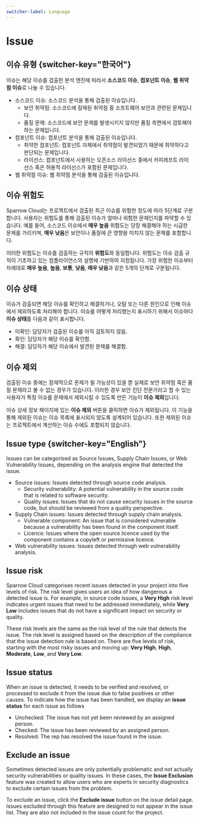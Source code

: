 ```yaml
---
switcher-label: Language
---
```


# Issue


## 이슈 유형 {switcher-key="한국어"}

이슈는 해당 이슈를 검출한 분석 엔진에 따라서 **소스코드 이슈**, **컴포넌트 이슈**, **웹 취약점 이슈**로 나눌 수 있습니다.

- 소스코드 이슈: 소스코드 분석을 통해 검출된 이슈입니다.
  - 보안 취약점: 소스코드에 잠재된 취약점 중 소프트웨어 보안과 관련된 문제입니다.
  - 품질 문제: 소스코드에 보안 문제를 발생시키지 않지만 품질 측면에서 검토해야 하는 문제입니다.
- 컴포넌트 이슈: 컴포넌트 분석을 통해 검출된 이슈입니다.
  - 취약한 컴포넌트: 컴포넌트 자체에서 취약점이 발견되었기 때문에 취약하다고 판단되는 문제입니다.
  - 라이선스: 컴포넌트에서 사용하는 오픈소스 라이선스 중에서 카피레프트 라이선스 혹은 허용적 라이선스가 포함된 문제입니다.
- 웹 취약점 이슈: 웹 취약점 분석을 통해 검출된 이슈입니다.


## 이슈 위험도 

Sparrow Cloud는 프로젝트에서 검출된 최근 이슈를 위험한 정도에 따라 5단계로 구분합니다. 사용자는 위험도를 통해 검출된 이슈가 얼마나 위험한 문제인지를 파악할 수 있습니다. 예를 들어, 소스코드 이슈에서 **매우 높음** 위험도는 당장 해결해야 하는 시급한 문제를 가리키며, **매우 낮음**은 보안이나 품질에 큰 영향을 미치지 않는 문제를 포함합니다.

이러한 위험도는 이슈를 검출하는 규칙의 **위험도**와 동일합니다. 위험도는 이슈 검출 규칙이 기초하고 있는 컴플라이언스의 설명에 기반하여 지정됩니다. 가장 위험한 이슈부터 차례대로 **매우 높음**, **높음**, **보통**, **낮음**, **매우 낮음**과 같은 5개의 단계로 구분됩니다.


## 이슈 상태 

이슈가 검출되면 해당 이슈를 확인하고 해결하거나, 오탐 또는 다른 원인으로 인해 이슈에서 제외하도록 처리해야 합니다. 이슈를 어떻게 처리했는지 표시하기 위해서 이슈마다 **이슈 상태**를 다음과 같이 표시합니다.

- 미확인: 담당자가 검출된 이슈를 아직 검토하지 않음.
- 확인: 담당자가 해당 이슈를 확인함.
- 해결: 담당자가 해당 이슈에서 발견된 문제를 해결함.


## 이슈 제외 

검출된 이슈 중에는 잠재적으로 문제가 될 가능성이 있을 뿐 실제로 보안 취약점 혹은 품질 문제라고 볼 수 없는 경우가 있습니다. 이러한 경우 보안 진단 전문가라고 할 수 있는 사용자가 특정 이슈를 문제에서 제외시킬 수 있도록 만든 기능이 **이슈 제외**입니다.

이슈 상세 정보 페이지에 있는 **이슈 제외** 버튼을 클릭하면 이슈가 제외됩니다. 이 기능을 통해 제외된 이슈는 이슈 목록에 표시되지 않도록 설계되어 있습니다. 또한 제외된 이슈는 프로젝트에서 계산하는 이슈 수에도 포함되지 않습니다.



## Issue type {switcher-key="English"}

Issues can be categorised as Source Issues, Supply Chain Issues, or Web Vulnerability Issues, depending on the analysis engine that detected the issue.

- Source issues: Issues detected through source code analysis.
  - Security vulnerability: A potential vulnerability in the source code that is related to software security.
  - Quality issues: Issues that do not cause security issues in the source code, but should be reviewed from a quality perspective.
- Supply Chain issues: Issues detected through supply chain analysis.
  - Vulnerable component: An issue that is considered vulnerable because a vulnerability has been found in the component itself.
  - Licence: Issues where the open source licence used by the component contains a copyleft or permissive licence.
- Web vulnerability issues: Issues detected through web vulnerability analysis.


## Issue risk 

Sparrow Cloud categorises recent issues detected in your project into five levels of risk. The risk level gives users an idea of how dangerous a detected issue is. For example, in source code issues, a **Very High** risk level indicates urgent issues that need to be addressed immediately, while **Very Low** includes issues that do not have a significant impact on security or quality.

These risk levels are the same as the risk level of the rule that detects the issue. The risk level is assigned based on the description of the compliance that the issue detection rule is based on. There are five levels of risk, starting with the most risky issues and moving up: **Very High**, **High**, **Moderate**, **Low**, and **Very Low**.


## Issue status 

When an issue is detected, it needs to be verified and resolved, or processed to exclude it from the issue due to false positives or other causes. To indicate how the issue has been handled, we display an **issue status** for each issue as follows

- Unchecked: The issue has not yet been reviewed by an assigned person.
- Checked: The issue has been reviewed by an assigned person.
- Resolved: The rep has resolved the issue found in the issue.


## Exclude an issue 

Sometimes detected issues are only potentially problematic and not actually security vulnerabilities or quality issues. In these cases, the **Issue Exclusion** feature was created to allow users who are experts in security diagnostics to exclude certain issues from the problem.

To exclude an issue, click the **Exclude issue** button on the issue detail page. Issues excluded through this feature are designed to not appear in the issue list. They are also not included in the issue count for the project.



